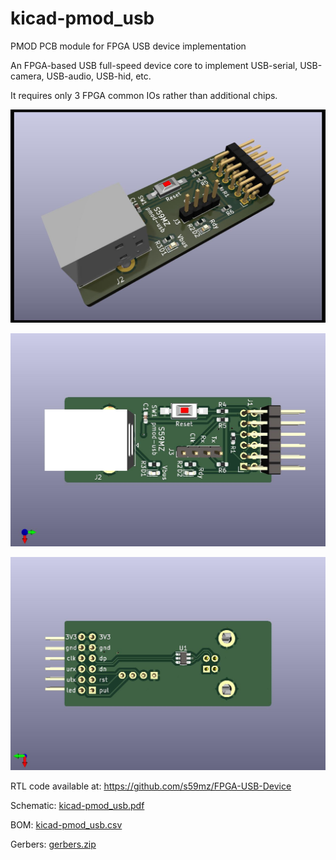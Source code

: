 # kicad-pmod_usb
PMOD PCB module for FPGA USB device implementation

An FPGA-based USB full-speed device core to implement USB-serial, USB-camera, USB-audio, USB-hid, etc.

It requires only 3 FPGA common IOs rather than additional chips.

![alt text](kicad-pmod_usb_3d.jpg)

![alt text](kicad-pmod_usb_top.jpg)

![alt text](kicad-pmod_usb_bot.jpg)

RTL code available at:
https://github.com/s59mz/FPGA-USB-Device

Schematic:
[kicad-pmod_usb.pdf](kicad-pmod_usb.pdf)

BOM:
[kicad-pmod_usb.csv](kicad-pmod_usb.csv)

Gerbers:
[gerbers.zip](https://github.com/s59mz/kicad-pmod_usb/raw/main/gerbers.zip)
